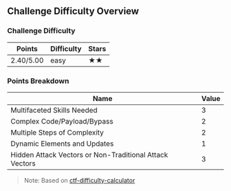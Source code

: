 ## Challenge Difficulty Overview
### Challenge Difficulty
| Points | Difficulty | Stars |
|--------|------------|-------|
| 2.40/5.00 | easy | ★★ |

### Points Breakdown
| Name | Value |
|------|-------|
| Multifaceted Skills Needed | 3 |
| Complex Code/Payload/Bypass | 2 |
| Multiple Steps of Complexity | 2 |
| Dynamic Elements and Updates | 1 |
| Hidden Attack Vectors or Non-Traditional Attack Vectors | 3 |

> Note: Based on [ctf-difficulty-calculator](https://github.com/dimasma0305/ctf-challenge-difficulty-calculator)
